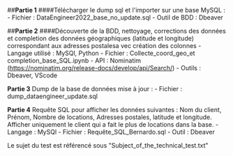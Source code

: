 ##**Partie 1**
####Télécharger le dump sql et l'importer sur une base MySQL :
    - Fichier : DataEngineer2022_base_no_update.sql
    - Outil de BDD : Dbeaver 

##**Partie 2**
####Découverte de la BDD, nettoyage, corrections des données et completion des données géographiques (latitude et longitude) correspondant aux adresses postalesa vec création des colonnes
    - Langage utilisé : MySQl, Python
    - Fichier : Collecte_coord_geo_et completion_base_SQL.ipynb
    - API : Nominatim (https://nominatim.org/release-docs/develop/api/Search/)
    - Outils : Dbeaver, VScode

**Partie 3**
Dump de la base de données mise à jour :
    - Fichier : dump_dataengineer_update.sql


**Partie 4**
Requête SQL pour afficher les données suivantes : Nom du client, Prénom, Nombre de locations, Adresses postales, latitude et longitude. 
Afficher uniquement le client qui a fait le plus de locations dans la base.
    - Langage : MySQl
    - Fichier : Requête_SQL_Bernardo.sql
    - Outil : Dbeaver 


Le sujet du test est référencé sous "Subject_of_the_technical_test.txt"
